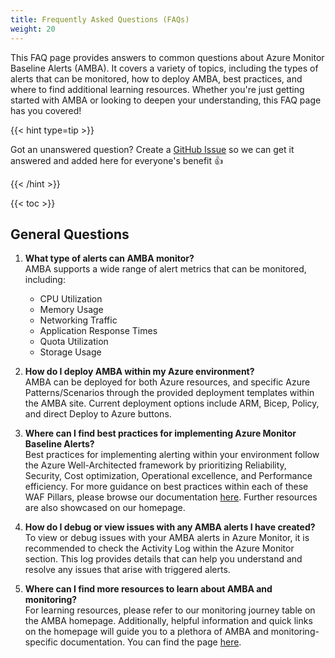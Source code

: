 ```yaml
---
title: Frequently Asked Questions (FAQs)
weight: 20
---
```


This FAQ page provides answers to common questions about Azure Monitor Baseline Alerts (AMBA). It covers a variety of topics, including the types of alerts that can be monitored, how to deploy AMBA, best practices, and where to find additional learning resources. Whether you're just getting started with AMBA or looking to deepen your understanding, this FAQ page has you covered!

{{< hint type=tip >}}

Got an unanswered question? Create a [GitHub Issue](https://github.com/Azure/azure-monitor-baseline-alerts/issues) so we can get it answered and added here for everyone's benefit 👍

{{< /hint >}}

{{< toc >}}

## General Questions

1. **What type of alerts can AMBA monitor?**  
    AMBA supports a wide range of alert metrics that can be monitored, including:
   - CPU Utilization
   - Memory Usage
   - Networking Traffic
   - Application Response Times
   - Quota Utilization
   - Storage Usage

2. **How do I deploy AMBA within my Azure environment?**  
    AMBA can be deployed for both Azure resources, and specific Azure Patterns/Scenarios through the provided deployment templates within the AMBA site. Current deployment options include ARM, Bicep, Policy, and direct Deploy to Azure buttons.

3. **Where can I find best practices for implementing Azure Monitor Baseline Alerts?**  
    Best practices for implementing alerting within your environment follow the Azure Well-Architected framework by prioritizing Reliability, Security, Cost optimization, Operational excellence, and Performance efficiency. For more guidance on best practices within each of these WAF Pillars, please browse our documentation [here](https://learn.microsoft.com/en-us/azure/azure-monitor/best-practices-alerts). Further resources are also showcased on our homepage.

4. **How do I debug or view issues with any AMBA alerts I have created?**  
    To view or debug issues with your AMBA alerts in Azure Monitor, it is recommended to check the Activity Log within the Azure Monitor section. This log provides details that can help you understand and resolve any issues that arise with triggered alerts.

5. **Where can I find more resources to learn about AMBA and monitoring?**  
    For learning resources, please refer to our monitoring journey table on the AMBA homepage. Additionally, helpful information and quick links on the homepage will guide you to a plethora of AMBA and monitoring-specific documentation. You can find the page [here](https://azure.github.io/azure-monitor-baseline-alerts/welcome/).
